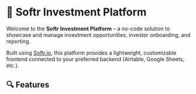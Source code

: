 # 💸 Softr Investment Platform

Welcome to the **Softr Investment Platform** – a no-code solution to showcase and manage investment opportunities, investor onboarding, and reporting.

Built using [Softr.io](https://www.softr.io), this platform provides a lightweight, customizable frontend connected to your preferred backend (Airtable, Google Sheets, etc.).

## 🔍 Features


